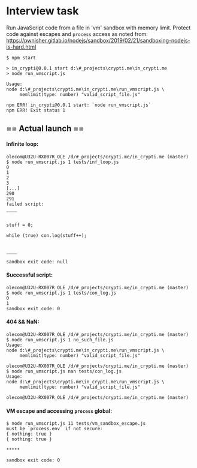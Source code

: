Interview task
==============

Run JavaScript code from a file in 'vm' sandbox with memory limit.
Protect code against escapes and `process` access as noted from: https://pwnisher.gitlab.io/nodejs/sandbox/2019/02/21/sandboxing-nodejs-is-hard.html

```
$ npm start

> in_crypti@0.0.1 start d:\#_projects\crypti.me\in_crypti.me
> node run_vmscript.js

Usage:
node d:\#_projects\crypti.me\in_crypti.me\run_vmscript.js \
     memlimit(type: number) "valid_script_file.js"

npm ERR! in_crypti@0.0.1 start: `node run_vmscript.js`
npm ERR! Exit status 1
```

## == Actual launch ==

#### Infinite loop:

```
olecom@U32U-RX007R_OLE /d/#_projects/crypti.me/in_crypti.me (master)
$ node run_vmscript.js 1 tests/inf_loop.js
0
1
2
3
[...]
290
291
failed script:
____


stuff = 0;

while (true) con.log(stuff++);


____

sandbox exit code: null
```

#### Successful script:
```
olecom@U32U-RX007R_OLE /d/#_projects/crypti.me/in_crypti.me (master)
$ node run_vmscript.js 1 tests/con_log.js
0
1
sandbox exit code: 0
```

#### 404 && NaN:
```
olecom@U32U-RX007R_OLE /d/#_projects/crypti.me/in_crypti.me (master)
$ node run_vmscript.js 1 no_such_file.js
Usage:
node d:\#_projects\crypti.me\in_crypti.me\run_vmscript.js \
     memlimit(type: number) "valid_script_file.js"

olecom@U32U-RX007R_OLE /d/#_projects/crypti.me/in_crypti.me (master)
$ node run_vmscript.js nan tests/con_log.js
Usage:
node d:\#_projects\crypti.me\in_crypti.me\run_vmscript.js \
     memlimit(type: number) "valid_script_file.js"

olecom@U32U-RX007R_OLE /d/#_projects/crypti.me/in_crypti.me (master)
```

#### VM escape and accessing `process` global:
```
$ node run_vmscript.js 11 tests/vm_sandbox_escape.js
must be `process.env` if not secure:
{ nothing: true }
{ nothing: true }

*****

sandbox exit code: 0
```
